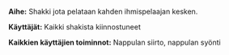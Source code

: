 **Aihe:** Shakki jota pelataan kahden ihmispelaajan kesken.

**Käyttäjät:** Kaikki shakista kiinnostuneet

**Kaikkien käyttäjien toiminnot:** Nappulan siirto, nappulan syönti
